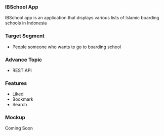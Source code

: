 ### IBSchool App
IBSchool app is an application  that displays various lists of Islamic boarding schools in Indonesia

### Target Segment
* People someone who wants to go to boarding school

### Advance Topic
* REST API

### Features
* Liked
* Bookmark
* Search

### Mockup
Coming Soon
